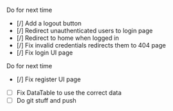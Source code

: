 Do for next time

- [/] Add a logout button
- [/] Redirect unauthenticated users to login page
- [/] Redirect to home when logged in
- [/] Fix invalid credentials redirects them to 404 page
- [/] Fix login UI page

Do for next time

- [/] Fix register UI page
- [ ] Fix DataTable to use the correct data
- [ ] Do git stuff and push
